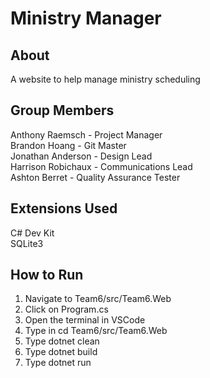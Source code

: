 # Ministry Manager
## About
A website to help manage ministry scheduling
## Group Members
Anthony Raemsch - Project Manager<br>
Brandon Hoang - Git Master<br>
Jonathan Anderson - Design Lead<br>
Harrison Robichaux - Communications Lead<br>
Ashton Berret - Quality Assurance Tester
## Extensions Used
C# Dev Kit<br>
SQLite3
## How to Run
1. Navigate to Team6/src/Team6.Web
2. Click on Program.cs
3. Open the terminal in VSCode
4. Type in cd Team6/src/Team6.Web
5. Type dotnet clean
6. Type dotnet build
7. Type dotnet run
